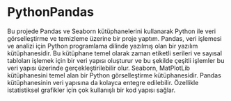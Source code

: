 # PythonPandas
Bu projede  Pandas ve Seaborn kütüphanelerini kullanarak Python ile veri görselleştirme ve temizleme üzerine bir proje yaptım.
  Pandas, veri işlemesi ve analizi için Python programlama dilinde yazılmış olan bir yazılım kütüphanesidir. Bu kütüphane temel olarak zaman etiketli serileri ve sayısal tabloları işlemek için bir veri yapısı oluşturur ve bu şekilde çeşitli işlemler bu veri yapısı üzerinde gerçekleştirilebilir olur.
  Seaborn, MatPlotLib kütüphanesini temel alan bir Python görselleştirme kütüphanesidir. Pandas kütüphanesinin veri yapısına da kolayca entegre edilebilir. Özellikle istatistiksel grafikler için çok kullanışlı bir kod yapısı sağlar.


